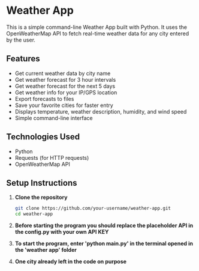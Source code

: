 # **Weather App**

This is a simple command-line Weather App built with Python. It uses the OpenWeatherMap API to fetch real-time weather data for any city entered by the user.

## **Features**

- Get current weather data by city name
- Get weather forecast for 3 hour intervals
- Get weather forecast for the next 5 days
- Get weather info for your IP/GPS location
- Export forecasts to files
- Save your favorite cities for faster entry
- Displays temperature, weather description, humidity, and wind speed
- Simple command-line interface

## **Technologies Used**

- Python
- Requests (for HTTP requests)
- OpenWeatherMap API

## **Setup Instructions**

1. **Clone the repository**
   ```bash
   git clone https://github.com/your-username/weather-app.git
   cd weather-app

2. **Before starting the program you should replace the placeholder API in the config.py with your own API KEY**

3. **To start the program, enter 'python main.py' in the terminal opened in the 'weather app' folder**

4. **One city already left in the code on purpose**
